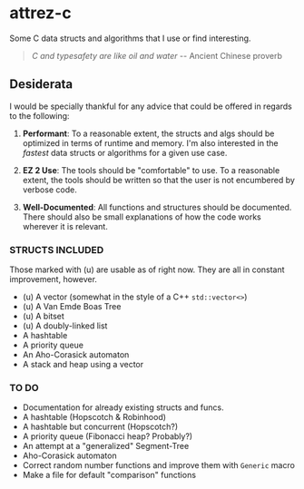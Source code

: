 # attrez-c
Some C data structs and algorithms that I use or find interesting.

> *C and typesafety are like oil and water*
-- Ancient Chinese proverb

## Desiderata
I would be specially thankful for any advice that could be offered in regards to the following:

1. **Performant**: To a reasonable extent, the structs and algs should be optimized in terms of runtime and memory. I'm also interested in the _fastest_ data structs or algorithms for a given use case.
 
2. **EZ 2 Use**: The tools should be "comfortable" to use. To a reasonable extent, the tools should be written so that the user is not encumbered by verbose code.

3. **Well-Documented**: All functions and structures should be documented. There should also be small explanations of how the code works wherever it is relevant. 

### STRUCTS INCLUDED
Those marked with (u) are usable as of right now. They are all in constant improvement, however. 
- (u) A vector (somewhat in the style of a C++ `std::vector<>`)
- (u) A Van Emde Boas Tree
- (u) A bitset
- (u) A doubly-linked list
- A hashtable
- A priority queue
- An Aho-Corasick automaton
- A stack and heap using a vector

### TO DO
- Documentation for already existing structs and funcs. 
- A hashtable (Hopscotch & Robinhood)
- A hashtable but concurrent (Hopscotch?)
- A priority queue (Fibonacci heap? Probably?)
- An attempt at a "generalized" Segment-Tree
- Aho-Corasick automaton
- Correct random number functions and improve them with `Generic` macro
- Make a file for default "comparison" functions
